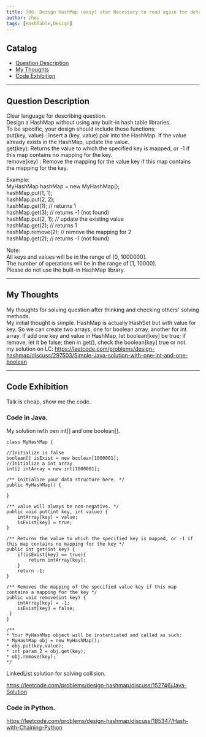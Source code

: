 ```yaml
---
title: 706. Design HashMap (easy) star Necessary to read again for details about the ListNode!!                      
author: zhou      
tags: [HashTable,Design]          
---
```


       

## Catalog  
+ [Question Description](#partI)
+ [My Thoughts](#partII)
+ [Code Exhibition](#partIII)

----------------------------------

## Question Description
Clear language for describing question.    
Design a HashMap without using any built-in hash table libraries.     
To be specific, your design should include these functions:      
put(key, value) : Insert a (key, value) pair into the HashMap. If the value already exists in the HashMap, update the value.   
get(key): Returns the value to which the specified key is mapped, or -1 if this map contains no mapping for the key.    
remove(key) : Remove the mapping for the value key if this map contains the mapping for the key.    

Example:    
MyHashMap hashMap = new MyHashMap();   
hashMap.put(1, 1);            
hashMap.put(2, 2);           
hashMap.get(1);            // returns 1  
hashMap.get(3);            // returns -1 (not found)  
hashMap.put(2, 1);          // update the existing value   
hashMap.get(2);            // returns 1    
hashMap.remove(2);          // remove the mapping for 2   
hashMap.get(2);            // returns -1 (not found)     
   
Note:    
All keys and values will be in the range of [0, 1000000].   
The number of operations will be in the range of [1, 10000].   
Please do not use the built-in HashMap library.    


----------------------------------

## My Thoughts
My thoughts for solving question after thinking and checking others' solving methods.        
My initial thought is simple. HashMap is actually HashSet but with value for key. So we can create two arrays, one for boolean array, another for int array. If add one key and value in HashMap, let boolean[key] be true; if remove, let it be false; then in get(), check the boolean[key] true or not.    
my solution on LC: https://leetcode.com/problems/design-hashmap/discuss/297503/Simple-Java-solution-with-one-int-and-one-boolean   






----------------------------------

## Code Exhibition
Talk is cheap, show me the code.    
### Code in Java.     
My solution iwth oen int[] and one boolean[].     

    class MyHashMap {

    //Initialize is false
    boolean[] isExist = new boolean[1000001];
    //Initialize a int array
    int[] intArray = new int[1000001];
    
    /** Initialize your data structure here. */
    public MyHashMap() {
        
    }
    
    /** value will always be non-negative. */
    public void put(int key, int value) {
        intArray[key] = value;
        isExist[key] = true;
    }
    
    /** Returns the value to which the specified key is mapped, or -1 if this map contains no mapping for the key */
    public int get(int key) {
        if(isExist[key] == true){
            return intArray[key];
        }
        return -1;
    }
    
    /** Removes the mapping of the specified value key if this map contains a mapping for the key */
    public void remove(int key) {
        intArray[key] = -1;
        isExist[key] = false;
     }
    }

    /**
    * Your MyHashMap object will be instantiated and called as such:
    * MyHashMap obj = new MyHashMap();
    * obj.put(key,value);
    * int param_2 = obj.get(key);
    * obj.remove(key);
    */

LinkedList solution for solving collision.   

https://leetcode.com/problems/design-hashmap/discuss/152746/Java-Solution    



### Code in Python.   

https://leetcode.com/problems/design-hashmap/discuss/185347/Hash-with-Chaining-Python   


